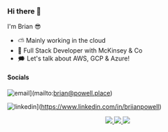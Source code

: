 ### Hi there 👋

<!--
**BriianPowell/BriianPowell** is a ✨ _special_ ✨ repository because its `README.md` (this file) appears on your GitHub profile.

Here are some ideas to get you started:

- 🔭 I’m currently working on ...
- 🌱 I’m currently learning ...
- 👯 I’m looking to collaborate on ...
- 🤔 I’m looking for help with ...
- 💬 Ask me about ...
- 📫 How to reach me: ...
- 😄 Pronouns: ...
- ⚡ Fun fact: ...
-->

I'm Brian 😎

* ⛅ Mainly working in the cloud
* 💼 Full Stack Developer with McKinsey & Co
* 🗯 Let's talk about AWS, GCP & Azure!

#### Socials

<div id="badges" align="left">
  
  ![email](https://img.shields.io/badge/Email-brian@powell.place-cyan?style=for-the-badge&logo=gmail)](mailto:brian@powell.place)
  
  ![linkedin](https://img.shields.io/badge/LinkedIn-blue?style=for-the-badge&logo=linkedin&logoColor=white)](https://www.linkedin.com/in/briianpowell)
</div>

<div id="graphs" align="center">
  <a href="https://github.com/vn7n24fzkq/github-profile-summary-cards">
    <img src="https://github-profile-summary-cards.vercel.app/api/cards/profile-details?username=briianpowell&theme=dracula" />
  </a>
  <a href="https://github.com/vn7n24fzkq/github-profile-summary-cards">
    <img src="https://github-profile-summary-cards.vercel.app/api/cards/stats?username=briianpowell&theme=dracula" />
  </a>
  <a href="https://github.com/vn7n24fzkq/github-profile-summary-cards">
    <img src="https://github-profile-summary-cards.vercel.app/api/cards/repos-per-language?username=briianpowell&theme=dracula" />
  </a>
</div>


